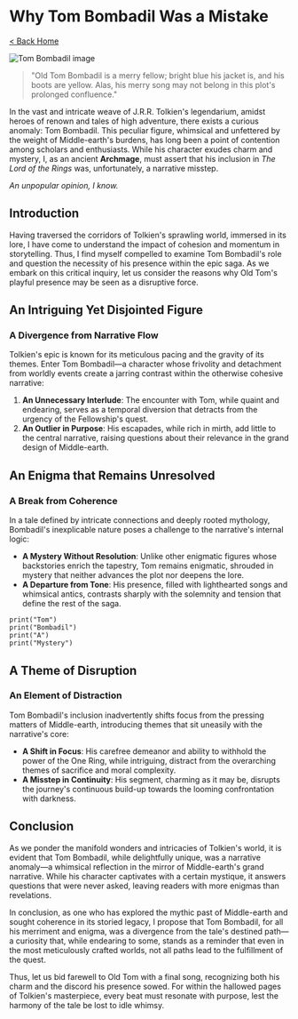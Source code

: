# Why Tom Bombadil Was a Mistake

[< Back Home](/)

![Tom Bombadil image](/images/tom.png)

> "Old Tom Bombadil is a merry fellow; bright blue his jacket is, and his 
boots are yellow. Alas, his merry song may not belong in this plot's 
prolonged confluence."

In the vast and intricate weave of J.R.R. Tolkien's legendarium, amidst 
heroes of renown and tales of high adventure, there exists a curious 
anomaly: Tom Bombadil. This peculiar figure, whimsical and unfettered by 
the weight of Middle-earth's burdens, has long been a point of contention 
among scholars and enthusiasts. While his character exudes charm and 
mystery, I, as an ancient **Archmage**, must assert that his inclusion in 
_The Lord of the Rings_ was, unfortunately, a narrative misstep.

_An unpopular opinion, I know._

## Introduction

Having traversed the corridors of Tolkien's sprawling world, immersed in 
its lore, I have come to understand the impact of cohesion and momentum in 
storytelling. Thus, I find myself compelled to examine Tom Bombadil's role 
and question the necessity of his presence within the epic saga. As we 
embark on this critical inquiry, let us consider the reasons why Old Tom's 
playful presence may be seen as a disruptive force.

## An Intriguing Yet Disjointed Figure

### A Divergence from Narrative Flow

Tolkien's epic is known for its meticulous pacing and the gravity of its 
themes. Enter Tom Bombadil—a character whose frivolity and detachment from 
worldly events create a jarring contrast within the otherwise cohesive 
narrative:

1. **An Unnecessary Interlude**: The encounter with Tom, while quaint and 
endearing, serves as a temporal diversion that detracts from the urgency 
of the Fellowship's quest.
2. **An Outlier in Purpose**: His escapades, while rich in mirth, add 
little to the central narrative, raising questions about their relevance 
in the grand design of Middle-earth.

## An Enigma that Remains Unresolved

### A Break from Coherence

In a tale defined by intricate connections and deeply rooted mythology, 
Bombadil's inexplicable nature poses a challenge to the narrative's 
internal logic:

- **A Mystery Without Resolution**: Unlike other enigmatic figures whose 
backstories enrich the tapestry, Tom remains enigmatic, shrouded in 
mystery that neither advances the plot nor deepens the lore.
- **A Departure from Tone**: His presence, filled with lighthearted songs 
and whimsical antics, contrasts sharply with the solemnity and tension 
that define the rest of the saga.

```
print("Tom")
print("Bombadil")
print("A")
print("Mystery")
```

## A Theme of **Disruption**

### An Element of Distraction

Tom Bombadil's inclusion inadvertently shifts focus from the pressing 
matters of Middle-earth, introducing themes that sit uneasily with the 
narrative's core:

- **A Shift in Focus**: His carefree demeanor and ability to withhold the 
power of the One Ring, while intriguing, distract from the overarching 
themes of sacrifice and moral complexity.
- **A Misstep in Continuity**: His segment, charming as it may be, 
disrupts the journey's continuous build-up towards the looming 
confrontation with darkness.

## Conclusion

As we ponder the manifold wonders and intricacies of Tolkien's world, it 
is evident that Tom Bombadil, while delightfully unique, was a narrative 
anomaly—a whimsical reflection in the mirror of Middle-earth's grand 
narrative. While his character captivates with a certain mystique, it 
answers questions that were never asked, leaving readers with more enigmas 
than revelations.

In conclusion, as one who has explored the mythic past of Middle-earth and 
sought coherence in its storied legacy, I propose that Tom Bombadil, for 
all his merriment and enigma, was a divergence from the tale's destined 
path—a curiosity that, while endearing to some, stands as a reminder that 
even in the most meticulously crafted worlds, not all paths lead to the 
fulfillment of the quest.

Thus, let us bid farewell to Old Tom with a final song, recognizing both 
his charm and the discord his presence sowed. For within the hallowed 
pages of Tolkien's masterpiece, every beat must resonate with purpose, 
lest the harmony of the tale be lost to idle whimsy.
